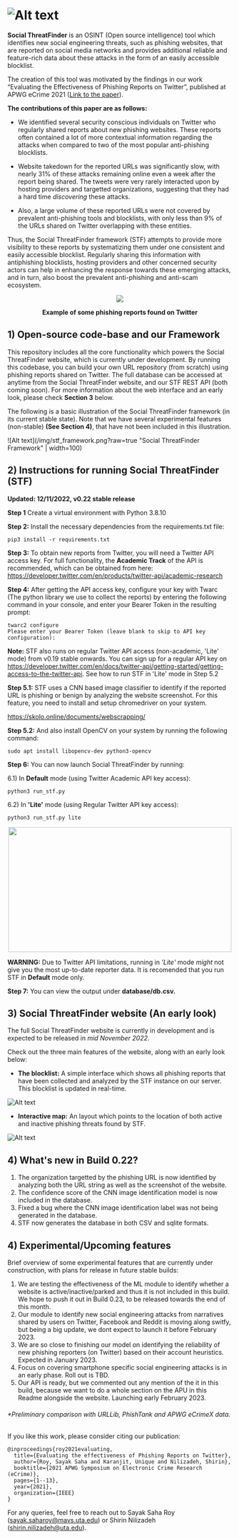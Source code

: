 # ![Alt text](/img/stf_logo.png?raw=true "Social ThreatFinder Banner")

**Social ThreatFinder** is an OSINT (Open source intelligence) tool which identifies new social engineering threats, such as phishing websites, that are reported on social media networks and provides additional reliable and feature-rich data about these attacks in the form of an easily accessible blocklist. 

The creation of this tool was motivated by the findings in our work “Evaluating the Effectiveness of Phishing Reports on Twitter”, published at APWG eCrime 2021 ([Link to the paper](https://ieeexplore.ieee.org/abstract/document/9738786?casa_token=FjAIF57PrIUAAAAA:timEgDLq87uH-jxlNFpAbrDjAxesCbdHV3Rg05ywazIEAkLi0Bb_JVNAfhNAOR0RrczqTwk3M_Y)). 

**The contributions of this paper are as follows:**

- We identified several security conscious individuals on Twitter who regularly shared reports about new phishing websites. These reports often contained a lot of more contextual information regarding the attacks when compared to two of the most popular anti-phishing blocklists.

- Website takedown for the reported URLs was significantly slow, with nearly 31% of these attacks remaining online even a week after the report being shared. The tweets were very rarely interacted upon by hosting providers and targetted organizations, suggesting that they had a hard time *discovering* these attacks. 


- Also, a large volume of these reported URLs were not covered by prevalent anti-phishing tools and blocklists, with only less than 9% of the URLs shared on Twitter overlapping with these entities.  

Thus, the Social ThreatFinder framework (STF) attempts to provide more visibility to these reports by systematizing them under one consistent and easily accessible blocklist. Regularly sharing this information with antiphishing blocklists, hosting providers and other concerned security actors can help in enhancing the response towards these emerging attacks, and in turn, also boost the prevalent anti-phishing and anti-scam ecosystem. 

<p align="center">
<img src="/img/phishing_reports.png"/>
</p>

<p align="center">
  <b>Example of some phishing reports found on Twitter</b>
</p>

## 1) Open-source code-base and our Framework

This repository includes all the core functionality which powers the Social ThreatFinder website, which is currently under development. By running this codebase, you can build your own URL repository (from scratch) using phishing reports shared on Twitter. The full database can be accessed at anytime from the Social ThreatFinder website, and our STF REST API (both coming soon). For more information about the web interface and an early look, please check **Section 3** below.

The following is a basic illustration of the Social ThreatFinder framework (in its current stable state). Note that we have several experimental features (non-stable) **(See Section 4)**, that have not been included in this illustration.  

![Alt text](/img/stf_framework.png?raw=true "Social ThreatFinder Framework" | width=100)

## 2) Instructions for running Social ThreatFinder (STF)

**Updated: 12/11/2022, v0.22 stable release** 

**Step 1** Create a virtual environment with Python 3.8.10

**Step 2:** Install the necessary dependencies from the requirements.txt file:

```
pip3 install -r requirements.txt
```

**Step 3:** To obtain new reports from Twitter, you will need a Twitter API access key. For full functionality, the **Academic Track** of the API is recommended, which can be obtained from here: https://developer.twitter.com/en/products/twitter-api/academic-research

**Step 4:** After getting the API access key, configure your key with Twarc (The python library we use to collect the reports) by entering the following command in your console, and enter your Bearer Token in the resulting prompt:

```
twarc2 configure
Please enter your Bearer Token (leave blank to skip to API key configuration): 
```

**Note:** STF also runs on regular Twitter API access (non-academic, 'Lite' mode) from v0.19 stable onwards. You can sign up for a regular API key on https://developer.twitter.com/en/docs/twitter-api/getting-started/getting-access-to-the-twitter-api. See how to run STF in 'Lite' mode in Step 5.2


**Step 5.1:** STF uses a CNN based image classifier to identify if the reported URL is phishing or benign by analyzing the website screenshot. For this feature, you need to install and setup chromedriver on your system.

https://skolo.online/documents/webscrapping/

**Step 5.2:** And also install OpenCV on your system by running the following command:

```
sudo apt install libopencv-dev python3-opencv
```

**Step 6:** You can now launch Social ThreatFinder by running:

6.1) In **Default** mode (using Twitter Academic API key access):

```
python3 run_stf.py
```
6.2) In **'Lite'** mode (using Regular Twitter API key access):

```
python3 run_stf.py lite
```

<p align="center">
<img src="/img/stf_running.png" width="500" height="280"/>
</p>

**WARNING:** Due to Twitter API limitations, running in *'Lite'* mode *might* not give you the most up-to-date reporter data. It is recomended that you run STF in **Default** mode only.  


**Step 7:** You can view the output under **database/db.csv.** 

## 3) Social ThreatFinder website (An early look)

The full Social ThreatFinder website is currently in development and is expected to be released in *mid November 2022*. 

Check out the three main features of the website, along with an early look below:

- **The blocklist:** A simple interface which shows all phishing reports that have been collected and analyzed by the STF instance on our server. This blocklist is updated in real-time.  

![Alt text](/img/stf_database.png?raw=true "Blocklist interface")
	
- **Interactive map:** An layout which points to the location of both active and inactive phishing threats found by STF. 

![Alt text](/img/stf_map.gif?raw=true "Interactive Map")

<!---

- **STF API:** A REST API which can be used to obtain metadata for all URLs collected by the STF instance running on our servers. It is the easiest way to access STF data without maintaining your own local instance. 
<p align="center">
<img src="/img/stf_api_demo.png" width="500" height="280"/>
</p>

-->

## 4) What's new in Build 0.22?

1) The organization targetted by the phishing URL is now identified by analyzing both the URL string as well as the screenshot of the website.
2) The confidence score of the CNN image identification model is now included in the database. 
3) Fixed a bug where the CNN image identification label was not being generated in the database.
4) STF now generates the database in both CSV and sqlite formats. 

## 4) Experimental/Upcoming features

Brief overview of some experimental features that are currently under construction, with plans for release in future stable builds:

1) We are testing the effectiveness of the ML module to identify whether a website is active/inactive/parked and thus it is not included in this build. We hope to push it out in Build 0.23, to be released towards the end of this month. 
1) Our module to identify new social engineering attacks from narratives shared by users on Twitter, Facebook and Reddit is moving   along switfy, but being a big update, we dont expect to launch it before February 2023. 
2) We are so close to finishing our model on identifying the reliability of new phishing reporters (on Twitter) based on their account heuristics. Expected in January 2023.
4) Focus on covering smartphone specific social engineering attacks is in an early phase. Roll out is TBD. 
5) Our API is ready, but we commented out any mention of the it in this build, because we want to do a whole section on the APU in this Readme alongside the website. Launching early February 2023. 

###### \*Preliminary comparison with URLLib, PhishTank and APWG eCrimeX data.


If you like this work, please consider citing our publication:

```
@inproceedings{roy2021evaluating,
  title={Evaluating the effectiveness of Phishing Reports on Twitter},
  author={Roy, Sayak Saha and Karanjit, Unique and Nilizadeh, Shirin},
  booktitle={2021 APWG Symposium on Electronic Crime Research (eCrime)},
  pages={1--13},
  year={2021},
  organization={IEEE}
}
```
For any queries, feel free to reach out to Sayak Saha Roy (sayak.saharoy@mavs.uta.edu) or Shirin Nilizadeh (shirin.nilizadeh@uta.edu).
